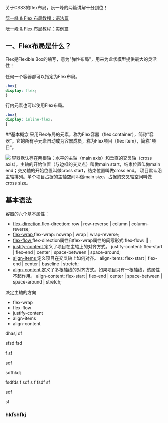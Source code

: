 关于CSS3的flex布局，阮一峰的两篇讲解十分到位！

[阮一峰 & Flex 布局教程：语法篇](http://www.ruanyifeng.com/blog/2015/07/flex-grammar.html?utm_source=tuicool)

[阮一峰 & Flex 布局教程：实例篇](http://www.ruanyifeng.com/blog/2015/07/flex-examples.html)


## 一、Flex布局是什么？

Flex是Flexible Box的缩写，意为"弹性布局"，用来为盒状模型提供最大的灵活性！

任何一个容器都可以指定为Flex布局。


```css
.box{
display: flex;
}
```
行内元素也可以使用Flex布局。
```css
.box{
display: inline-flex;
}
```

##基本概念
采用Flex布局的元素，称为Flex容器（flex container），简称"容器"。它的所有子元素自动成为容器成员，称为Flex项目（flex item），简称"项目"。

 ![](http://www.ruanyifeng.com/blogimg/asset/2015/bg2015071004.png)
容器默认存在两根轴：水平的主轴（main axis）和垂直的交叉轴（cross axis）。主轴的开始位置（与边框的交叉点）叫做main start，结束位置叫做main end；交叉轴的开始位置叫做cross start，结束位置叫做cross end。
项目默认沿主轴排列。单个项目占据的主轴空间叫做main size，占据的交叉轴空间叫做cross size。
##  基本语法
容器的六个基本属性：

* [flex-direction ](#flex-direction)
      flex-direction: row | row-reverse | column | column-reverse;
* [flex-wrap ](#flex-wrap)
        flex-wrap: nowrap | wrap | wrap-reverse;
* [flex-flow ](#flex-flow) flex-direction属性和flex-wrap属性的简写形式
      flex-flow: <flex-direction> || <flex-wrap>;
* [justify-content ](#justify-content) 定义了项目在主轴上的对齐方式。
       justify-content: flex-start | flex-end | center | space-between | space-around;
* [align-items ](#align-items) 定义项目在交叉轴上如何对齐。
      align-items: flex-start | flex-end | center | baseline | stretch;
* [align-content ](#align-content) 定义了多根轴线的对齐方式。如果项目只有一根轴线，该属性不起作用。
      align-content: flex-start | flex-end | center | space-between | space-around | stretch;

决定主轴的方向
* flex-wrap
* flex-flow
* justify-content
* align-items
* align-content

dhasj
df

sfsd
fsd


f
sf

sdf

sdfhkdj



fsdfds
f
sdf
s
f
fsdf
sf

sdf

sf


<h3 id=flex-direction>hkfshfkj<h3>



